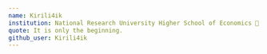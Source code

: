 ```yaml
---
name: Kirili4ik
institution: National Research University Higher School of Economics 🚩 
quote: It is only the beginning.
github_user: Kirili4ik
---
```

